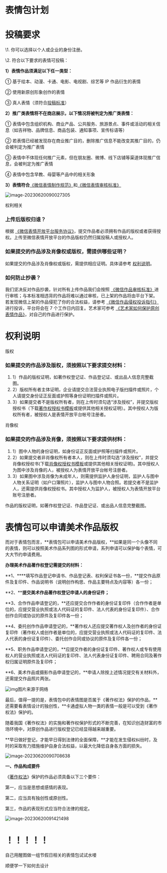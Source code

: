 # 表情包计划





# 投稿要求

\1. 你可以选择以个人或企业的身份注册。



\2. 符合以下要求的表情可投稿：

  **1）表情作品须满足以下任一类型：**

  ① 基于绘本、动漫、卡通、电影、电视剧、综艺等 IP 作品衍生的表情

  ② 使用新原创形象创作的表情

  ③ 真人表情（须符合[投稿标准](https://sticker.weixin.qq.com/cgi-bin/mmemoticon-bin/readtemplate?t=guide/main#section3)）

  **2）推广类表情将不在商店展示，以下情况将被判定为推广类表情：**

  ① 表情中包含组织机构、商业产品、公共服务、旅游景点、事件或活动的相关信息（如吉祥物、品牌信息、商品包装、通知事项、宣传标语等）

  ② 若表情已经被发现存在商业推广目的，删除推广信息不能改变其推广目的，仍会被判定为推广表情

  ③ 表情中不体现任何推广元素，但在朋友圈、微博、线下店铺等渠道体现推广信息，会被判定为推广表情

  ④ 表情中包含早教、母婴等产品中的相关形象

  **3）表情符合**[《微信表情制作规范》](https://sticker.weixin.qq.com/cgi-bin/mmemoticon-bin/readtemplate?t=guide/main#section2)和[《微信表情审核标准》](https://sticker.weixin.qq.com/cgi-bin/mmemoticon-bin/readtemplate?t=guide/main#section5)







![image-20230620090027305](D:\hgx笔记\hgxbijiben\6、个人干饭\3-微信表情包计划\表情包计划.assets\image-20230620090027305.png)







 权利相关

### 上传后版权归谁？

根据 [《微信表情开放平台服务协议》](https://sticker.weixin.qq.com/cgi-bin/mmemoticon-bin/readtemplate?t=deal/service)，提交作品者必须拥有作品的版权或者获得授权。上传至微信表情开放平台的作品版权仍然归属投稿人或授权人。

### 如果提交的作品涉及肖像权或版权，需提供哪些证明？

如果提交的作品涉及肖像权或版权，需提供相应证明。具体请参考 [权利说明](https://sticker.weixin.qq.com/pages/guide#/#/noteRights#noteRights_copyright)。

### 如何防止抄袭？

我们坚决反对作品抄袭，针对所有上传作品我们会按照 [《微信作品审核标准》](https://sticker.weixin.qq.com/pages/guide#/#/auditingStandards#auditingStandards_demand)进行审核；与本标准相违背的作品将难以通过审核，已上架的作品将由平台下架。 若发现微信上架的作品侵犯了你的合法权益，请参考 [《微信作品侵权投诉指引》](https://sticker.weixin.qq.com/cgi-bin/mmemoticon-bin/readtemplate?t=complain/index)进行投诉，平台将会在 7 个工作日内回复。艺术家可参考 [《艺术家如何保护原创表情作品》](http://mp.weixin.qq.com/s?__biz=MzA5MjI1MjkxNg==&mid=402460366&idx=1&sn=bf14f14fa5f4f9752084e6ba9c96bdba&scene=18#rd)，对自己的作品进行保护。









# 权利说明

 版权

### 如果提交的作品涉及版权，须按照以下要求提交材料：

1. 1）作品的版权证明，如著作权登记证、作品登记证、或出品人信息完整截图。
2. 2）版权所有者主体证明，企业请提交合法营业执照电子版扫描件或照片，个人请提交身份证正反面或护照等身份证明扫描件或照片。
3. 3）如果提交者不是版权所有者，则在上传时须勾选“涉及授权”，并提交版权授权书（下载[著作权授权书模板](https://res.wx.qq.com/t/wx_fed/base/sticker_platform/23060701/static/file/copyright_tmpl.pdf)或提供其他相关授权证明）。其中授权人为版权所有者，被授权人是表情开放平台帐号注册者。

 肖像权

### 如果提交的作品涉及肖像，须按照以下要求提供材料：

1. 1）图中人物的身份证明，如身份证正反面或护照等扫描件或照片。
2. 2）如果提交者非肖像权所有者本人，则在上传时须勾选“涉及授权”，并提交肖像权授权书(下载[肖像权授权书模板](https://res.wx.qq.com/t/wx_fed/base/sticker_platform/23060701/static/file/portraiture_right_tmpl.pdf)或提供其他相关授权证明)。其中授权人为图中涉及肖像的人，被授权人为表情开放平台帐号注册者。
3. 3）如果图中涉及肖像为未成年人，则需提供监护人身份证明，监护人与图中人物关系证明（如户口簿照片），监护人与图中人物合照。若提交者不是监护人，还需提供肖像权授权书。其中授权人为监护人，被授权人为表情开放平台账号注册者。







作品的版权证明，如著作权登记证、作品登记证、或出品人信息完整截图。

# 表情包可以申请美术作品版权

而对于表情包而言，**表情包可以申请美术作品版权，**如果是同一个头像不同的表情，则可以按照美术作品系列图的形式申请，系列申请可以保护每个表情，可大大节约申请费用。

**办理美术作品著作权登记需提交的材料：**

**1、****填写作品登记申请书、作品登记表、权利保证书各一份，**提交作品原件及复印件、作品说明书（说明创作构思、作品主要特点及内容等）各一份；

**2、****提交美术作品著作权登记申请人的身份证件；**

**3、合作作品申请登记的，**还应提交合作作者的身份证复印件（合作作者是单位的，应提交营业执照或法人代码证的复印件、法人代表的身份证复印件）、合作创作合同或协议的原件及复印件各一份；

**4、委托创作作品申请登记的，**著作权人还应提交著作权人及创作者的身份证复印件（著作权人或创作者是单位的，应提交营业执照或法人代码证的复印件、法人代表的身份证复印件）、委托创作合同或协议的原件及复印件各一份；

**5、职务作品申请登记的，**应提交作者的身份证复印件、著作权人或专有使用权人的营业执照或法人代码证的复印件、法人代表身份证复印件、聘用合同及著作权归属证明原件及复印件；

**6、美术作品或摄影作品申请登记的，**申请人除按上述情况提交有关材料外，还需提交作品照片两张。

![img](D:\hgx笔记\hgxbijiben\6、个人干饭\3-微信表情包计划\表情包计划.assets\34fae6cd7b899e512bddd0d8353fb234ca950dce.jpeg@f_auto)图片来源于网络

最后，值得一提的是，表情包中的表情图是否属于《著作权法》保护的作品，**还需要看表情设计的独创性，**卡通虚拟人物一类的表情一般是可以受到《著作权法》保护的。

随着我国《著作权法》的实施和著作权保护形式的不断完善，在知识创造财富的市场环境中，对原创作品进行版权登记已经显得越来越重要。

**早日做好登记，才能早日得到法律的全面保障，**才能在发生侵权纠纷时，及时的采取有力措施维护自身合法权益，以最大化降低自身各方面的损失。

![image-20230620090708638](D:\hgx笔记\hgxbijiben\6、个人干饭\3-微信表情包计划\表情包计划.assets\image-20230620090708638.png)





**一、作品构成要件**

《[著作权法](https://mip.64365.com/fagui/article-640357.aspx)》保护的作品必须具备以下三个要件：

第一，应当是思想或感情的表现。

第二，应当具有独创性或原创性。

第三，作品的表现形式应当符合法律的规定。

![image-20230620091421498](D:\hgx笔记\hgxbijiben\6、个人干饭\3-微信表情包计划\表情包计划.assets\image-20230620091421498.png)













# ！！！！！



自己用醒图做一组节假日相关的表情包试试水喽

顺便学一下如何去设计



